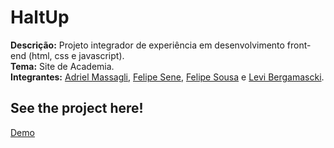 # HaltUp

<b>Descrição:</b> Projeto integrador de experiência em desenvolvimento front-end (html, css e javascript).<br>
<b>Tema:</b> Site de Academia.<br>
<b>Integrantes:</b> [Adriel Massagli](https://github.com/Massagli), [Felipe Sene](https://github.com/FelipeSene), [Felipe Sousa](https://github.com/ulipese) e [Levi Bergamascki](https://github.com/LeviBergamascki).

## See the project here!
<a href="http://ulipese.github.io/HaltUp" rel="noreferrer" target="_blank">Demo</a>
